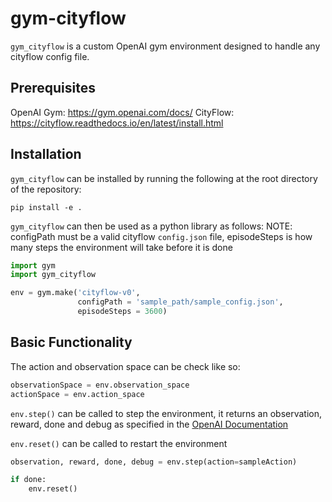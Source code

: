 # gym-cityflow

`gym_cityflow` is a custom OpenAI gym environment designed to handle any cityflow config file.

## Prerequisites
OpenAI Gym: https://gym.openai.com/docs/
CityFlow: https://cityflow.readthedocs.io/en/latest/install.html

## Installation

`gym_cityflow` can be installed by running the following at the root directory of the repository:

`pip install -e .`

`gym_cityflow` can then be used as a python library as follows:
NOTE: configPath must be a valid cityflow `config.json` file, episodeSteps is how many steps the environment will take before it is done

```python
import gym
import gym_cityflow

env = gym.make('cityflow-v0', 
               configPath = 'sample_path/sample_config.json',
               episodeSteps = 3600)
```

## Basic Functionality

The action and observation space can be check like so:

```python
observationSpace = env.observation_space
actionSpace = env.action_space
```

`env.step()` can be called to step the environment, it returns an observation, reward, done and debug as specified in the [OpenAI Documentation](https://gym.openai.com/docs/)

`env.reset()` can be called to restart the environment

```python
observation, reward, done, debug = env.step(action=sampleAction)

if done:
    env.reset()
```
